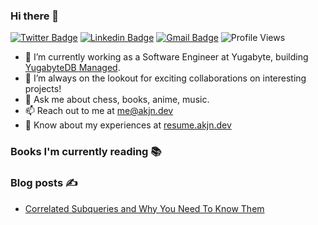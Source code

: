 ### Hi there 👋

[![Twitter Badge](https://img.shields.io/badge/-@AkJn99-1ca0f1?style=flat-square&labelColor=1ca0f1&logo=twitter&logoColor=white&link=https://twitter.com/AkJn99)](https://twitter.com/AkJn99) 
[![Linkedin Badge](https://img.shields.io/badge/-AkJn99-blue?style=flat-square&logo=Linkedin&logoColor=white&link=https://www.linkedin.com/in/AkJn99/)](https://www.linkedin.com/in/AkJn99/)
[![Gmail Badge](https://img.shields.io/badge/-me@akjn.dev-c14438?style=flat-square&logo=Gmail&logoColor=white&link=mailto:me@akjn.dev)](mailto:me@akjn.dev)
![Profile Views](https://komarev.com/ghpvc/?username=Akshat-Jain&label=Profile%20views&color=0e75b6&style=flat-square)

- 🔭 I’m currently working as a Software Engineer at Yugabyte, building [YugabyteDB Managed](https://cloud.yugabyte.com).
- 👯 I’m always on the lookout for exciting collaborations on interesting projects!
- 💬 Ask me about chess, books, anime, music.
- 📫 Reach out to me at me@akjn.dev
- 📄 Know about my experiences at [resume.akjn.dev](https://resume.akjn.dev)


### Books I'm currently reading 📚
<!-- GOODREADS-LIST:START -->
<!-- GOODREADS-LIST:END -->

### Blog posts ✍️ 
<!-- BLOG-POST-LIST:START -->
- [Correlated Subqueries and Why You Need To Know Them](https://blog.akjn.dev/correlated-subqueries-and-why-you-need-to-know-them)
<!-- BLOG-POST-LIST:END -->
